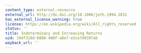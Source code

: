 ```yaml
---
content_type: external-resource
external_url: http://dx.doi.org/10.1006/jeth.1994.1031
has_external_license_warning: true
license: https://en.wikipedia.org/wiki/All_rights_reserved
status: ''
title: Indeterminacy and Increasing Returns
uid: 19df318d-6808-480f-a8e7-e3ce7d9397ab
wayback_url: ''
---
```

